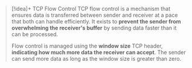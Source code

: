 > [!idea]+ TCP Flow Control
> TCP flow control is a mechanism that ensures data is transferred between sender and receiver at a pace that both can handle efficiently. It exists to **prevent the sender from overwhelming the receiver's buffer** by sending data faster than it can be processed. 
> 
> Flow control is managed using the **window size** TCP header, **indicating how much more data the receiver can accept**. The sender can send more data as long as the window size is greater than zero.


